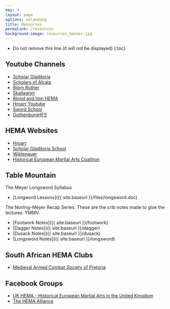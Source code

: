```yaml
---
key: 4
layout: page
options: nolanding
title: Resources
permalink: /resources
background-image: resources_banner.jpg
---
```


* Do not remove this line (it will not be displayed)
{:toc}

## Youtube Channels

* [Scholar Gladitoria](https://www.youtube.com/channel/UCt14YOvYhd5FCGCwcjhrOdA)
* [Scholars of Alcala](https://www.youtube.com/channel/UCW5qs_Zw967gs-4XNeUkmJw)
* [Björn Rüther](https://www.youtube.com/channel/UCqY4z_JKCBi18SZJV9vWjbA)
* [Skallagrim](https://www.youtube.com/user/SkallagrimNilsson/videos)
* [Blood and Iron HEMA](https://www.youtube.com/channel/UCsBbd3QJ-IT2g8kSvq3r3RA)
* [Hroarr Youtube](https://www.youtube.com/user/Hroarr)
* [Sword School](https://www.youtube.com/user/swordschool)
* [GothenburgHFS](https://www.youtube.com/user/GothenburgHFS)

## HEMA Websites

* [Hroarr](http://hroarr.com/)
* [Scholar Gladitoria School](http://www.fioredeiliberi.org/)
* [Wiktenauer](https://wiktenauer.com/wiki/Main_Page)
* [Historical European Martial Arts Coalition](http://www.hemac.org)

## Table Mountain

The Meyer Longsword Syllabus

* [Longword Lessons]({{ site.baseurl }}/files/longsword.doc)

The Norling-Meyer Recap Series. These are the crib notes made to give the lectures. YMMV.

* [Footwork Notes]({{ site.baseurl }}/footwork)
* [Dagger Notes]({{ site.baseurl }}/dagger)
* [Dusack Notes]({{ site.baseurl }}/dusack)
* [Longsword Notes]({{ site.baseurl }}/longsword)

## South African HEMA Clubs

* [Medieval Armed Combat Society of Pretoria](http://armoury.co.za/)

## Facebook Groups

* [UK HEMA - Historical European Martial Arts in the United Kingdom](https://www.facebook.com/groups/363620243807721/about/)
* [The HEMA Alliance](https://www.facebook.com/groups/HEMAAlliance/?ref=br_rs)